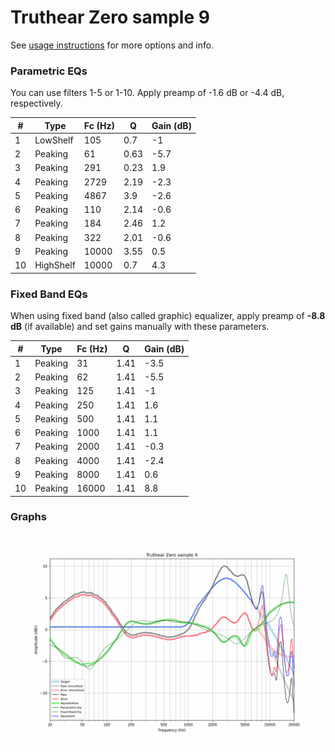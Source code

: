 # Truthear Zero sample 9
See [usage instructions](https://github.com/jaakkopasanen/AutoEq#usage) for more options and info.

### Parametric EQs
You can use filters 1-5 or 1-10. Apply preamp of -1.6 dB or -4.4 dB, respectively.

|   # | Type      |   Fc (Hz) |    Q |   Gain (dB) |
|-----|-----------|-----------|------|-------------|
|   1 | LowShelf  |       105 | 0.7  |        -1   |
|   2 | Peaking   |        61 | 0.63 |        -5.7 |
|   3 | Peaking   |       291 | 0.23 |         1.9 |
|   4 | Peaking   |      2729 | 2.19 |        -2.3 |
|   5 | Peaking   |      4867 | 3.9  |        -2.6 |
|   6 | Peaking   |       110 | 2.14 |        -0.6 |
|   7 | Peaking   |       184 | 2.46 |         1.2 |
|   8 | Peaking   |       322 | 2.01 |        -0.6 |
|   9 | Peaking   |     10000 | 3.55 |         0.5 |
|  10 | HighShelf |     10000 | 0.7  |         4.3 |

### Fixed Band EQs
When using fixed band (also called graphic) equalizer, apply preamp of **-8.8 dB** (if available) and set gains manually with these parameters.

|   # | Type    |   Fc (Hz) |    Q |   Gain (dB) |
|-----|---------|-----------|------|-------------|
|   1 | Peaking |        31 | 1.41 |        -3.5 |
|   2 | Peaking |        62 | 1.41 |        -5.5 |
|   3 | Peaking |       125 | 1.41 |        -1   |
|   4 | Peaking |       250 | 1.41 |         1.6 |
|   5 | Peaking |       500 | 1.41 |         1.1 |
|   6 | Peaking |      1000 | 1.41 |         1.1 |
|   7 | Peaking |      2000 | 1.41 |        -0.3 |
|   8 | Peaking |      4000 | 1.41 |        -2.4 |
|   9 | Peaking |      8000 | 1.41 |         0.6 |
|  10 | Peaking |     16000 | 1.41 |         8.8 |

### Graphs
![](./Truthear%20Zero%20sample%209.png)
